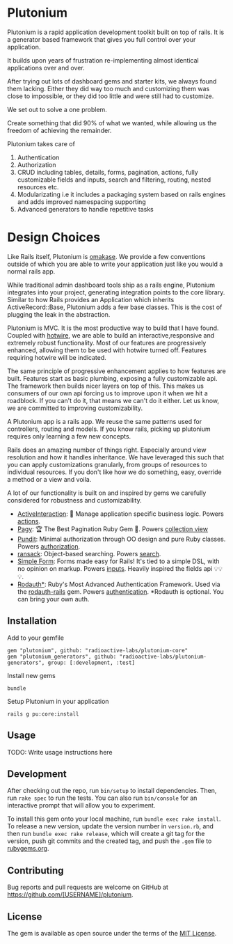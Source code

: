 # Plutonium

Plutonium is a rapid application development toolkit built on top of rails. It is a generator based framework that gives you full control over your application.

It builds upon years of frustration re-implementing almost identical applications over and over.

After trying out lots of dashboard gems and starter kits, we always found them lacking.
Either they did way too much and customizing them was close to impossible, or they did too little and were still had to customize.

We set out to solve a one problem.

Create something that did 90% of what we wanted, while allowing us the freedom of achieving the remainder.

Plutonium takes care of

1. Authentication
2. Authorization
3. CRUD including tables, details, forms, pagination, actions, fully customizable fields and inputs, search and filtering, routing, nested resources etc.
4. Modularizating i.e it includes a packaging system based on rails engines and adds improved namespacing supporting
5. Advanced generators to handle repetitive tasks

# Design Choices

Like Rails itself, Plutonium is [omakase](https://dhh.dk/2012/rails-is-omakase.html).
We provide a few conventions outside of which you are able to write your application just like you would a normal rails app.

While traditional admin dashboard tools ship as a rails engine, Plutonium integrates into your project, generating integration points to the core library. Similar to how Rails provides an Application which inherits ActiveRecord::Base, Plutonium adds a few base classes. This is the cost of plugging the leak in the abstraction.

Plutonium is MVC. It is the most productive way to build that I have found. Coupled with [hotwire](TODO), we are able to build an interactive,responsive and extremely robust functionality. Most of our features are progressively enhanced, allowing them to be used with hotwire turned off. Features requiring hotwire will be indicated.

The same principle of progressive enhancement applies to how features are built. Features start as basic plumbing, exposing a fully customizable api. The framework then builds nicer layers on top of this. This makes us consumers of our own api forcing us to improve upon it when we hit a roadblock. If you can't do it, that means we can't do it either. Let us know, we are committed to improving customizability.

A Plutonium app is a rails app. We reuse the same patterns used for controllers, routing and models. If you know rails, picking up plutonium requires only learning a few new concepts.

Rails does an amazing number of things right. Especially around view resolution and how it handles inheritance.
We have leveraged this such that you can apply customizations granularly, from groups of resources to individual resources.
If you don't like how we do something, easy, override a method or a view and voila.

A lot of our functionality is built on and inspired by gems we carefully considered for robustness and customizability.

- [ActiveInteraction](https://github.com/AaronLasseigne/active_interaction): 💼 Manage application specific business logic. Powers [actions](TODO).
- [Pagy](https://github.com/ddnexus/pagy): 🏆 The Best Pagination Ruby Gem 🥇. Powers [collection view](TODO)
- [Pundit](https://github.com/varvet/pundit): Minimal authorization through OO design and pure Ruby classes. Powers [authorization](TODO).
- [ransack](https://github.com/activerecord-hackery/ransack): Object-based searching. Powers [search](TODO).
- [Simple Form](https://github.com/heartcombo/simple_form): Forms made easy for Rails! It's tied to a simple DSL, with no opinion on markup. Powers [inputs](TODO). Heavily inspired the fields api 💡💡💡.
- [Rodauth\*](https://github.com/jeremyevans/rodauth): Ruby's Most Advanced Authentication Framework. Used via the [rodauth-rails](https://github.com/janko/rodauth-rails) gem. Powers [authentication](TODO). \*Rodauth is optional. You can bring your own auth.

## Installation

Add to your gemfile

    gem "plutonium", github: "radioactive-labs/plutonium-core"
    gem "plutonium_generators", github: "radioactive-labs/plutonium-generators", group: [:development, :test]

<!--
gem "plutonium", path: "/Users/stefan/code/plutonium/starters/plutonium/"
gem "plutonium_generators", path: "/Users/stefan/code/plutonium/plutonium_generators", group: [:development, :test]
-->

Install new gems

    bundle

Setup Plutonium in your application

    rails g pu:core:install

## Usage

TODO: Write usage instructions here

## Development

After checking out the repo, run `bin/setup` to install dependencies. Then, run `rake spec` to run the tests. You can also run `bin/console` for an interactive prompt that will allow you to experiment.

To install this gem onto your local machine, run `bundle exec rake install`. To release a new version, update the version number in `version.rb`, and then run `bundle exec rake release`, which will create a git tag for the version, push git commits and the created tag, and push the `.gem` file to [rubygems.org](https://rubygems.org).

## Contributing

Bug reports and pull requests are welcome on GitHub at https://github.com/[USERNAME]/plutonium.

## License

The gem is available as open source under the terms of the [MIT License](https://opensource.org/licenses/MIT).
